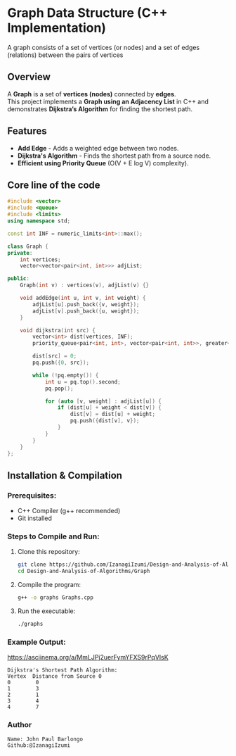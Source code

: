 # Graph Data Structure (C++ Implementation)
A graph consists of a set of vertices (or nodes) and a set of
edges (relations) between the pairs of vertices

## Overview
A **Graph** is a set of **vertices (nodes)** connected by **edges**.  
This project implements a **Graph using an Adjacency List** in C++ and demonstrates **Dijkstra’s Algorithm** for finding the shortest path.

## Features
- **Add Edge** - Adds a weighted edge between two nodes.
- **Dijkstra's Algorithm** - Finds the shortest path from a source node.
- **Efficient using Priority Queue** (O(V + E log V) complexity).

## Core line of the code
```cpp
#include <vector>
#include <queue>
#include <limits>
using namespace std;

const int INF = numeric_limits<int>::max();

class Graph {
private:
    int vertices;
    vector<vector<pair<int, int>>> adjList;

public:
    Graph(int v) : vertices(v), adjList(v) {}

    void addEdge(int u, int v, int weight) {
        adjList[u].push_back({v, weight});
        adjList[v].push_back({u, weight});
    }

    void dijkstra(int src) {
        vector<int> dist(vertices, INF);
        priority_queue<pair<int, int>, vector<pair<int, int>>, greater<>> pq;

        dist[src] = 0;
        pq.push({0, src});

        while (!pq.empty()) {
            int u = pq.top().second;
            pq.pop();

            for (auto [v, weight] : adjList[u]) {
                if (dist[u] + weight < dist[v]) {
                    dist[v] = dist[u] + weight;
                    pq.push({dist[v], v});
                }
            }
        }
    }
};
```

## Installation & Compilation
### Prerequisites:
- C++ Compiler (g++ recommended)
- Git installed

### Steps to Compile and Run:
1. Clone this repository:
   ```sh
   git clone https://github.com/IzanagiIzumi/Design-and-Analysis-of-Algorithms.git
   cd Design-and-Analysis-of-Algorithms/Graph

2. Compile the program:
   ```sh
   g++ -o graphs Graphs.cpp

3. Run the executable:
   ```sh
   ./graphs

### Example Output:

   https://asciinema.org/a/MmLJPj2uerFymYFXS9rPqVIsK
   
    Dijkstra's Shortest Path Algorithm:
    Vertex  Distance from Source 0
    0        0
    1        3
    2        1
    3        4
    4        7

### Author
    Name: John Paul Barlongo
    Github:@IzanagiIzumi